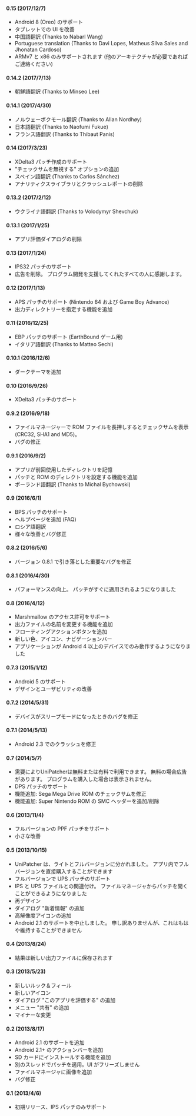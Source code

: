 #### 0.15 (2017/12/7)
- Android 8 (Oreo) のサポート
- タブレットでの UI を改善
- 中国語翻訳 (Thanks to Nabarl Wang)
- Portuguese translation (Thanks to Davi Lopes, Matheus Silva Sales and Jhonatan Cardoso)
- ARMv7 と x86 のみサポートされます (他のアーキテクチャが必要であればご連絡ください)

#### 0.14.2 (2017/7/13)
- 朝鮮語翻訳 (Thanks to Minseo Lee)

#### 0.14.1 (2017/4/30)
- ノルウェーボクモール翻訳 (Thanks to Allan Nordhøy)
- 日本語翻訳 (Thanks to Naofumi Fukue)
- フランス語翻訳 (Thanks to Thibaut Panis)

#### 0.14 (2017/3/23)

- XDelta3 パッチ作成のサポート
- "チェックサムを無視する" オプションの追加
- スペイン語翻訳 (Thanks to Carlos Sánchez)
- アナリティクスライブラリとクラッシュレポートの削除

#### 0.13.2 (2017/2/12)

- ウクライナ語翻訳 (Thanks to Volodymyr Shevchuk)

#### 0.13.1 (2017/1/25)

- アプリ評価ダイアログの削除

#### 0.13 (2017/1/24)

- IPS32 パッチのサポート
- 広告を削除。 プログラム開発を支援してくれたすべての人に感謝します。

#### 0.12 (2017/1/13)

- APS パッチのサポート (Nintendo 64 および Game Boy Advance)
- 出力ディレクトリーを指定する機能を追加

#### 0.11 (2016/12/25)

- EBP パッチのサポート (EarthBound ゲーム用)
- イタリア語翻訳 (Thanks to Matteo Sechi)

#### 0.10.1 (2016/12/6)

- ダークテーマを追加

#### 0.10 (2016/9/26)

- XDelta3 パッチのサポート

#### 0.9.2 (2016/9/18)

- ファイルマネージャーで ROM ファイルを長押しするとチェックサムを表示 (CRC32, SHA1 and MD5)。
- バグの修正

#### 0.9.1 (2016/9/2)

- アプリが前回使用したディレクトリを記憶
- パッチと ROM のディレクトリを設定する機能を追加
- ポーランド語翻訳 (Thanks to Michal Bychowski)

#### 0.9 (2016/6/1)

- BPS パッチのサポート
- ヘルプページを追加 (FAQ)
- ロシア語翻訳
- 様々な改善とバグ修正

#### 0.8.2 (2016/5/6)

- バージョン 0.8.1 で引き落とした重要なバグを修正

#### 0.8.1 (2016/4/30)

- パフォーマンスの向上。 パッチがすぐに適用されるようになりました

#### 0.8 (2016/4/12)

- Marshmallow のアクセス許可をサポート
- 出力ファイルの名前を変更する機能を追加
- フローティングアクションボタンを追加
- 新しい色、アイコン、ナビゲーションバー
- アプリケーションが Android 4 以上のデバイスでのみ動作するようになりました

#### 0.7.3 (2015/1/12)

- Android 5 のサポート
- デザインとユーザビリティの改善

#### 0.7.2 (2014/5/31)

- デバイスがスリープモードになったときのバグを修正

#### 0.7.1 (2014/5/13)

- Android 2.3 でのクラッシュを修正

#### 0.7 (2014/5/7)

- 需要によりUniPatcherは無料または有料で利用できます。 無料の場合広告があります。 プログラムを購入した場合は表示されません。
- DPS パッチのサポート
- 機能追加: Sega Mega Drive ROM のチェックサムを修正
- 機能追加: Super Nintendo ROM の SMC ヘッダーを追加/削除

#### 0.6 (2013/11/4)

- フルバージョンの PPF パッチをサポート
- 小さな改善

#### 0.5 (2013/10/15)

- UniPatcher は、ライトとフルバージョンに分かれました。 アプリ内でフルバージョンを直接購入することができます
- フルバージョンで UPS パッチのサポート
- IPS と UPS ファイルとの関連付け。 ファイルマネージャからパッチを開くことができるようになりました
- 再デザイン
- ダイアログ "新着情報" の追加
- 高解像度アイコンの追加
- Android 2.1 のサポートを中止しました。 申し訳ありませんが、これはもはや維持することができません

#### 0.4 (2013/8/24)

- 結果は新しい出力ファイルに保存されます

#### 0.3 (2013/5/23)

- 新しいルック＆フィール
- 新しいアイコン
- ダイアログ "このアプリを評価する" の追加
- メニュー "共有" の追加
- マイナーな変更

#### 0.2 (2013/8/17)

- Android 2.1 のサポートを追加
- Android 2.1+ のアクションバーを追加
- SD カードにインストールする機能を追加
- 別のスレッドでパッチを適用。UI がフリーズしません
- ファイルマネージャに画像を追加
- バグ修正

#### 0.1 (2013/4/6)

- 初期リリース、IPS パッチのみサポート